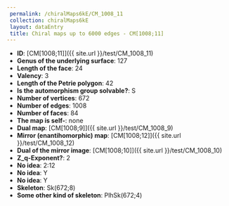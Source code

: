 ```yaml
--- 
 permalink: /chiralMaps6kE/CM_1008_11 
 collection: chiralMaps6kE
 layout: dataEntry
 title: Chiral maps up to 6000 edges - CM[1008;11]
---
```


- **ID**: [CM[1008;11]]({{ site.url }}/test/CM_1008_11)
- **Genus of the underlying surface**: 127
- **Length of the face**: 24
- **Valency**: 3
- **Length of the Petrie polygon**: 42
- **Is the automorphism group solvable?**: S
- **Number of vertices**: 672
- **Number of edges**: 1008
- **Number of faces**: 84
- **The map is self-**: none
- **Dual map**: [CM[1008;9]]({{ site.url }}/test/CM_1008_9)
- **Mirror (enantihomorphic) map**: [CM[1008;12]]({{ site.url }}/test/CM_1008_12)
- **Dual of the mirror image**: [CM[1008;10]]({{ site.url }}/test/CM_1008_10)
- **Z_q-Exponent?**: 2
- **No idea**:  2:12
- **No idea**: Y
- **No idea**: Y
- **Skeleton**: Sk(672;8)
- **Some other kind of skeleton**: PlhSk(672;4)

